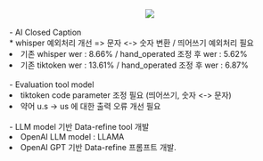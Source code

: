 <div align= "center">
    <img src="https://capsule-render.vercel.app/api?type=slice&color=0:d4e3fe,100:000000&height=120&text=AICC&animation=fadeIn&fontColor=bcc2d2&fontSize=90" />
</div><br>
- AI Closed Caption <br>
* whisper 예외처리 개선 => 문자 <-> 숫자 변환 / 띄어쓰기 예외처리 필요
<br>
<li> 기존 whisper wer : 8.66% / hand_operated 조정 후 wer : 5.62%
</li>
<li> 기존 tiktoken wer : 13.61% / hand_operated 조정 후 wer : 6.87%</li><br>
- Evaluation tool model<br>
<li> tiktoken code parameter 조정 필요 (띄어쓰기, 숫자 <-> 문자)</li>
<li> 약어 u.s -> us 에 대한 출력 오류 개선 필요</li><br>
- LLM model 기반 Data-refine tool 개발<br>
<li> OpenAI LLM model : LLAMA </li>
<li> OpenAI GPT 기반 Data-refine 프롬프트 개발.



